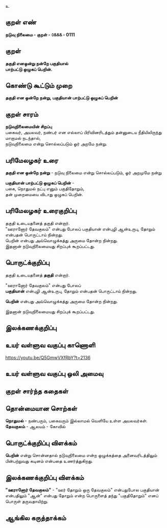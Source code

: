 உ

## குறள் எண் 

**நடுவு நிலைமை - குறள் - ௦௧௧௧ - 0111**  

## குறள் 

**தகுதி எனஒன்று நன்றே பகுதியால்  
பாற்பட்டு ஒழுகப் பெறின்.** 

## கொண்டு கூட்டும் முறை

**தகுதி என ஒன்றே நன்று, பகுதியான் பாற்பட்டு ஒழுகப் பெறின்**  

## குறள் சாரம் 

**நடுவுநிலைமையின் சிறப்பு**  
பகைவர், அயலவர், நண்பர் என எல்லாப் பிரிவினரிடத்தும் தன்னுடைய நீதியிலிருந்து மாறாமல் நடந்தால்,   
நடுவுநிலைமை என்று சொல்லப்படும் ஓர் அறமே நன்று.  

## பரிமேலழகர் உரை

**தகுதி என ஒன்றே நன்று** - நடுவு நிலைமை என்று சொல்லப்படும், ஓர் அறமுமே நன்று  

**பகுதியான் பாற்பட்டு ஒழுகப் பெறின்** -  
பகை, நொதுமல் நட்பு எனும் பகுதிதோறும்,  
தன் முறைமையை விடாது ஒழுகப் பெறின்.   

## பரிமேலழகர் உரைகுறிப்பு   

தகுதி உடையதனைத் தகுதி என்றார்.  
"ஊரானோர் தேவகுலம்" என்பது போலப் பகுதியான் என்புழி ஆன்உருபு, தோறும் என்பதன் பொருட்டாய் நின்றது.  
பெறின் என்பது அவ்வொழுக்கத்து அருமை தோன்ற நின்றது.  
இதனான் நடுவுநிலைமையது சிறப்புக் கூறப்பட்டது.  

## பொருட்க்குறிப்பு 

தகுதி உடையதனைத் **தகுதி** என்றார்.  

"ஊரானோர் தேவகுலம்" என்பது போலப்  
**பகுதியான்** என்புழி ஆன்உருபு, தோறும் என்பதன் பொருட்டாய் நின்றது.  

**பெறின்** என்பது அவ்வொழுக்கத்து அருமை தோன்ற நின்றது.  

இதனான் நடுவுநிலைமையது சிறப்புக் கூறப்பட்டது.  

## இலக்கணக்குறிப்பு  


## உயர் வள்ளுவ வகுப்பு காணொளி

https://youtu.be/Q5GmwVXfRbY?t=2136

## உயர் வள்ளுவ வகுப்பு ஒலி அமைவு 

 
## குறள் சார்ந்த கதைகள் 


## தொன்மையான சொற்கள்

**நொதுமல்** - நண்பரும், பகைவரும் இல்லாமல் வெளியே உள்ள அயலவர்கள்.    
**தேவகுலம்** - ஆலயம் - கோவில்

## பொருட்க்குறிப்பு விளக்கம்

**பெறின்** என்று சொன்னதால் நடுவுநிலைமை என்ற ஒழுக்கத்தை அனைவரிடத்திலும் பின்பற்றுவது கடினம் என்பதை உணர்த்துகிறது.  

## இலக்கணக்குறிப்பு விளக்கம்

**"ஊரானோர் தேவகுலம்"** - "ஊர் தோறும் ஒரு தேவகுலம்" என்பதுபோல பகுதியான் என்பதிலும் "ஆன்" என்பது தோறும் என்ற பொருளைத் தந்து "பகுதிதோறும்" எனப் பொருள் தருவதாயிற்று.  

## ஆங்கில கருத்தாக்கம் 


